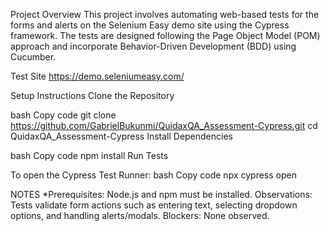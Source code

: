 Project Overview
This project involves automating web-based tests for the forms and alerts on the Selenium Easy demo site using the Cypress framework. The tests are designed following the Page Object Model (POM) approach and incorporate Behavior-Driven Development (BDD) using Cucumber.

Test Site
https://demo.seleniumeasy.com/

Setup Instructions
Clone the Repository

bash
Copy code
git clone https://github.com/GabrielBukunmi/QuidaxQA_Assessment-Cypress.git
cd QuidaxQA_Assessment-Cypress
Install Dependencies

bash
Copy code
npm install
Run Tests

To open the Cypress Test Runner:
bash
Copy code
npx cypress open


NOTES
*Prerequisites: Node.js and npm must be installed.
Observations: Tests validate form actions such as entering text, selecting dropdown options, and handling alerts/modals.
Blockers: None observed.
